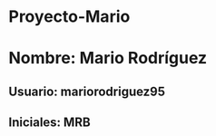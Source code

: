 # Proyecto-Mario
<h1>Nombre: Mario Rodríguez</h1>
<h2>Usuario: mariorodriguez95</h2>
<h2>Iniciales: MRB</h2>
